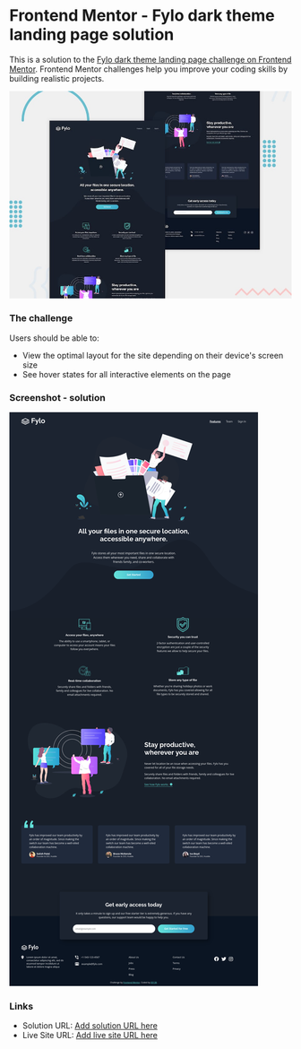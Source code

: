 # Frontend Mentor - Fylo dark theme landing page solution

This is a solution to the [Fylo dark theme landing page challenge on Frontend Mentor](https://www.frontendmentor.io/challenges/fylo-dark-theme-landing-page-5ca5f2d21e82137ec91a50fd). Frontend Mentor challenges help you improve your coding skills by building realistic projects. 

![Design preview for the Fylo dark theme landing page challenge](./design/desktop-preview.jpg)

### The challenge

Users should be able to:

- View the optimal layout for the site depending on their device's screen size
- See hover states for all interactive elements on the page

### Screenshot - solution

![](./design/screenshot.png)


### Links

- Solution URL: [Add solution URL here](https://www.frontendmentor.io/solutions/fylodarkthemelandingpagemaster-OTw3LJsSs)
- Live Site URL: [Add live site URL here](https://somi00138.github.io/fylo-dark-theme-landing-page-master/)


